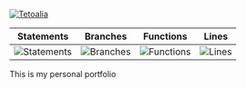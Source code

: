 [![Tetoalia](https://circleci.com/gh/Tetoalia/my-brand-Alia/tree/main.svg?style=svg)](https://app.circleci.com/pipelines/github/Tetoalia)

| Statements                                                                         | Branches                                                                      | Functions                                                                        | Lines                                                                   |
| ---------------------------------------------------------------------------------- | ----------------------------------------------------------------------------- | -------------------------------------------------------------------------------- | ----------------------------------------------------------------------- |
| ![Statements](https://img.shields.io/badge/statements-74.09%25-red.svg?style=flat) | ![Branches](https://img.shields.io/badge/branches-45.3%25-red.svg?style=flat) | ![Functions](https://img.shields.io/badge/functions-78.78%25-red.svg?style=flat) | ![Lines](https://img.shields.io/badge/lines-74.3%25-red.svg?style=flat) |

This is my personal portfolio

